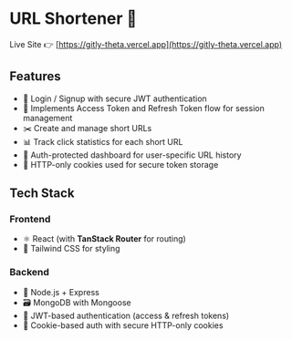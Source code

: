 # URL Shortener 🔗

Live Site 👉 [https://gitly-theta.vercel.app](https://gitly-theta.vercel.app)

## Features
- 🔐 Login / Signup with secure JWT authentication
- 🔁 Implements Access Token and Refresh Token flow for session management
- ✂️ Create and manage short URLs
- 📊 Track click statistics for each short URL
- 🧾 Auth-protected dashboard for user-specific URL history
- 🍪 HTTP-only cookies used for secure token storage

## Tech Stack

### Frontend
- ⚛️ React (with **TanStack Router** for routing)
- 💨 Tailwind CSS for styling

### Backend
- 🧠 Node.js + Express
- 🗃️ MongoDB with Mongoose
- 🔐 JWT-based authentication (access & refresh tokens)
- 🍪 Cookie-based auth with secure HTTP-only cookies

